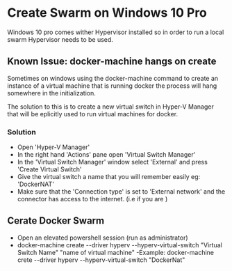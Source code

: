 # Create Swarm on Windows 10 Pro

Windows 10 pro comes wither Hypervisor installed so in order to run a local swarm Hypervisor needs to be used. 

## Known Issue: docker-machine hangs on create
Sometimes on windows using the docker-machine command to create an instance of a virtual machine that is running docker the process will hang somewhere in the initialization.

The solution to this is to create a new virtual switch in Hyper-V Manager that will be eplicitly used to run virtual machines for docker. 

### Solution
- Open 'Hyper-V Manager'
- In the right hand 'Actions' pane open 'Virtual Switch Manager'
- In the 'Virtual Switch Manager' window select 'External' and press 'Create Virtual Switch'
- Give the virtual switch a name that you will remember easily eg: 'DockerNAT'
- Make sure that the 'Connection type' is set to 'External network' and the connector has access to the internet. (i.e if you are ) 


## Cerate Docker Swarm
- Open an elevated powershell session (run as administrator)
- docker-machine create --driver hyperv --hyperv-virtual-switch "Virtual Switch Name" "name of virtual machine" 
-Example: docker-machine crete --driver hyperv --hyperv-virtual-switch "DockerNat"


